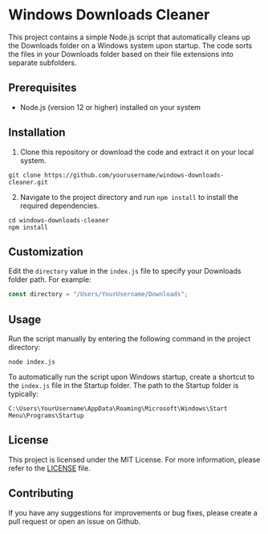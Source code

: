 # Windows Downloads Cleaner

This project contains a simple Node.js script that automatically cleans up the Downloads folder on a Windows system upon startup. The code sorts the files in your Downloads folder based on their file extensions into separate subfolders.

## Prerequisites

- Node.js (version 12 or higher) installed on your system

## Installation

1. Clone this repository or download the code and extract it on your local system.

```
git clone https://github.com/yourusername/windows-downloads-cleaner.git
```

2. Navigate to the project directory and run `npm install` to install the required dependencies.

```
cd windows-downloads-cleaner
npm install
```

## Customization

Edit the `directory` value in the `index.js` file to specify your Downloads folder path. For example:

```javascript
const directory = "/Users/YourUsername/Downloads";
```

## Usage

Run the script manually by entering the following command in the project directory:

```
node index.js
```

To automatically run the script upon Windows startup, create a shortcut to the `index.js` file in the Startup folder. The path to the Startup folder is typically:

```
C:\Users\YourUsername\AppData\Roaming\Microsoft\Windows\Start Menu\Programs\Startup
```

## License

This project is licensed under the MIT License. For more information, please refer to the [LICENSE](LICENSE) file.

## Contributing

If you have any suggestions for improvements or bug fixes, please create a pull request or open an issue on Github.
